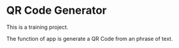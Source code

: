 # QR Code Generator

This is a training project.

The function of  app is generate a QR Code from an phrase of text.